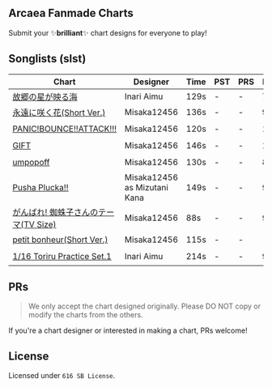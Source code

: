 ## Arcaea Fanmade Charts

Submit your ✨**brilliant**✨ chart designs for everyone to play!

## Songlists (slst)

| Chart                                                   | Designer                     | Time | PST | PRS | FTR | BYD | State |
| ------------------------------------------------------- | ---------------------------- | ---- | --- | --- | --- | --- | ----- |
| [故郷の星が映る海](kokyonohoshi/)                          | Inari Aimu                   | 129s | -   | -   | 7   | -   | 🚧    |
| [永遠に咲く花(Short Ver.)](eiennisakuhana/)                | Misaka12456                  | 136s | -   | -   | 9+  | -   | ✔️  |
| [PANIC!BOUNCE!!ATTACK!!!](panicbounceattack/)              | Misaka12456                  | 120s | -   | -   | 10+ | -   | ✔️  |
| [GIFT](gift/)                                              | Misaka12456                  | 146s | -   | -   | 10  | -   | ✔️  |
| [umpopoff](umpopoff/)                                      | Misaka12456                  | 130s | -   | -   | 8   | ?   | ✔️  |
| [Pusha Plucka!!](pushaplucka/)                             | Misaka12456 as Mizutani Kana | 149s | -   | -   | 9+  | -   | ✔️  |
| [がんばれ! 蜘蛛子さんのテーマ(TV Size)](ganbarekumokosan/) | Misaka12456                  | 88s  | -   | -   | 9+  | -   | ✔️  |
| [petit bonheur(Short Ver.)](petitbonheur/)              | Misaka12456                  | 115s | -   | -   | -   | 9   | ✔️  |
| [1/16 Toriru Practice Set.1](tlrpone/)              | Inari Aimu                  | 214s | -   | -   | 9+   | -   | ✔️  |

## PRs

> We only accept the chart designed originally.
> Please DO NOT copy or modify the charts from the others.

If you're a chart designer or interested in making a chart,
PRs welcome!

## License

Licensed under `616 SB License`.
